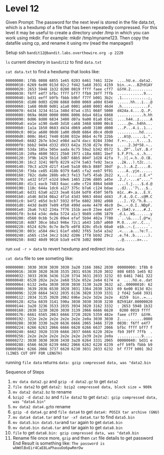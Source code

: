 # Level 12
Given Prompt: The password for the next level is stored in the file data.txt, which is a hexdump of a file that has been repeatedly compressed. For this level it may be useful to create a directory under /tmp in which you can work using mkdir. For example: mkdir /tmp/myname123. Then copy the datafile using cp, and rename it using mv (read the manpages!)

Setup
ssh `bandit12@bandit.labs.overthewire.org -p 2220`

`ls` current directory in `bandit12` to find `data.txt`

`cat data.txt` to find a hexdump that looks like:
```
00000000: 1f8b 0808 6855 1e65 0203 6461 7461 322e  ....hU.e..data2.
00000010: 6269 6e00 013d 02c2 fd42 5a68 3931 4159  bin..=...BZh91AY
00000020: 2653 5948 1b32 0200 0019 ffff faee cff7  &SYH.2..........
00000030: f6ff e4f7 bfbc ffff bff7 ffb9 39ff 7ffb  ............9...
00000040: bd31 eeff b9fb fbbb b9bf f77f b001 3b2c  .1............;,
00000050: d100 0d03 d200 6868 0d00 0069 a00d 0340  ......hh...i...@
00000060: 1a68 00d0 0d01 a1a0 0001 a680 0003 46d4  .h............F.
00000070: 6434 3234 611a 340d 07a4 c351 068f 5000  d424a.4....Q..P.
00000080: 069a 0680 0000 0006 8006 8da4 681a 6868  ............h.hh
00000090: 0d06 8d00 6834 3400 d07a 9a00 01a0 0341  ....h44..z.....A
000000a0: ea1e a190 da40 3d10 ca68 3468 6800 00c8  .....@=..h4hh...
000000b0: 1a1a 1b50 0683 d434 d069 a0d0 3100 d000  ...P...4.i..1...
000000c0: 001e a680 00d0 1a00 d0d0 6864 d0c4 d0d0  ..........hd....
000000d0: 000c 8641 7440 0108 032e 86b4 4cf0 22bb  ...At@......L.".
000000e0: 6682 2b7e b3e2 e98d aa74 dacc 0284 330d  f.+~.....t....3.
000000f0: bbb2 9494 d332 d933 642a 3538 d27e 09ce  .....2.3d*58.~..
00000100: 53da 185a 505e aada 6c75 59a2 b342 0572  S..ZP^..luY..B.r
00000110: 249a 4600 5021 25b0 1973 c18a 6881 1bef  $.F.P!%..s..h...
00000120: 3f9b 1429 5b1d 3d87 68b5 804f 1d28 42fa  ?..)[.=.h..O.(B.
00000130: 16c2 3241 98fb 8229 e274 5a63 fe92 3aca  ..2A...).tZc..:.
00000140: 70c3 a329 d21f 41e0 5a10 08cb 888f 30df  p..)..A.Z.....0.
00000150: f3da ce85 418b 0379 6a65 cfa2 eeb7 9f01  ....A..yje......
00000160: 782c da0e 288b e0c3 fe13 7af5 45ab 2b22  x,..(.....z.E.+"
00000170: a432 bf2f e32d b9e6 1465 2296 d805 a45e  .2./.-...e"....^
00000180: d1c1 eacb 7483 6aac ca0e cf24 8864 bd40  ....t.j....$.d.@
00000190: 118c 644a 1dc6 a127 375c b7a6 c124 bdae  ..dJ...'7\...$..
000001a0: 6d31 63a0 a223 3ea0 61d4 bdf0 450f 56fb  m1c..#>.a...E.V.
000001b0: a546 8d34 08a2 4f1d 43d3 9063 404d dd43  .F.4..O.C..c@M.C
000001c0: b4f2 e65d bcb7 5932 0f5e 6802 3892 a988  ...]..Y2.^h.8...
000001d0: 443d 8e89 7e09 4fb0 499d ee4e 4470 46c0  D=..~.O.I..NDpF.
000001e0: 2ba6 7c62 234a 7f76 151b aec0 23ee 4a97  +.|b#J.v....#.J.
000001f0: bc64 e34c de8a 5724 a1c3 9b89 cd96 1879  .d.L..W$.......y
00000200: d560 0cbb 5c26 09e4 efaf 5b94 402a 7780  .`..\&....[.@*w.
00000210: 4d87 30ce b8a3 946e 72c1 a643 1db7 a060  M.0....nr..C...`
00000220: 6524 629c 0c7e 8e7b e0f8 820c d5cb 60a0  e$b..~.{......`.
00000230: 003c a584 d4c1 61ef eb02 3f65 3a54 a3a2  .<....a...?e:T..
00000240: a565 c154 34c2 b162 d206 1ff8 bb92 29c2  .e.T4..b......).
00000250: 8482 40d9 9010 b3a9 e478 3d02 0000       ..@......x=...
```

run `xxd -r > data` to revert hexdump and redirect into `data`

`cat data` file to see someting like:
```
00000000: 3030 3030 3030 3030 3a20 3166 3862 2030  00000000: 1f8b 0
00000016: 3830 3820 3638 3535 2031 6536 3520 3032  808 6855 1e65 02
00000032: 3033 2036 3436 3120 3734 3631 2033 3232  03 6461 7461 322
00000048: 6520 202e 2e2e 2e68 552e 652e 2e64 6174  e  ....hU.e..dat
00000064: 6132 2e0a 3030 3030 3030 3130 3a20 3632  a2..00000010: 62
00000080: 3639 2036 6530 3020 3031 3364 2030 3263  69 6e00 013d 02c
00000096: 3220 6664 3432 2035 6136 3820 3339 3331  2 fd42 5a68 3931
00000112: 2034 3135 3920 2062 696e 2e2e 3d2e 2e2e   4159  bin..=...
00000128: 425a 6839 3141 590a 3030 3030 3030 3230  BZh91AY.00000020
00000144: 3a20 3236 3533 2035 3934 3820 3162 3332  : 2653 5948 1b32
00000160: 2030 3230 3020 3030 3139 2066 6666 6620   0200 0019 ffff 
00000176: 6661 6565 2063 6666 3720 2026 5359 482e  faee cff7  &SYH.
00000192: 322e 2e2e 2e2e 2e2e 2e2e 2e0a 3030 3030  2...........0000
00000208: 3030 3330 3a20 6636 6666 2065 3466 3720  0030: f6ff e4f7 
00000224: 6266 6263 2066 6666 6620 6266 6637 2066  bfbc ffff bff7 f
00000240: 6662 3920 3339 6666 2037 6666 6220 202e  fb9 39ff 7ffb  .
00000256: 2e2e 2e2e 2e2e 2e2e 2e2e 2e39 2e2e 2e0a  ...........9....
00000272: 3030 3030 3030 3430 3a20 6264 3331 2065  00000040: bd31 e
00000288: 6566 6620 6239 6662 2066 6262 6220 6239  eff b9fb fbbb b9
00000304: 6266 2066 3737 6620 6230 3031 2033 6232  bf f77f b001 3b2
(LINES CUT OFF FOR LENGTH)
```

running `file data` returns `data: gzip compressed data, was "data2.bin`

Sequence of Steps
1. `mv data data2.gz` and `gzip -d data2.gz` to get `data2`
2. `file data2` to get `data2: bzip2 compressed data, block size = 900k`
3. `mv data2 data2.bz` to rename
4. `bzip2 -d data2.bz` and `file data2` to get `data2: gzip compressed data, was "data4.bin"`
5. `mv data2 data4.gz`to rename
6. `gzip -d data4.gz` and `file data4` to get `data4: POSIX tar archive (GNU)`
7. `mv data4 data4.tar` and `tar -xf data4.tar` to find `data5.bin`
8. `mv data5.bin data5.tar`and `tar` again to get `data6.bin`
9. `mv data6.bin data6.tar` and tar again to get `data8.bin`
10. `file` to get `data8.bin: gzip compressed data, was "data9.bin`
11. Rename file once more, `gzip` and then `cat` file details to get password
End Result is something like:
`The password is wbWdlBxEir4CaE8LaPhauuOo6pwRmrDw`